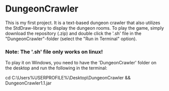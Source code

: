 # DungeonCrawler
This is my first project.
It is a text-based dungeon crawler that also utilizes the StdDraw-library to display the dungeon rooms.
To play the game, simply download the repository (.zip) and double click the '.sh' file in the "DungeonCrawler"-folder (select the "Run in Terminal" option).
### Note: The '.sh' file only works on linux!
To play it on Windows, you need to have the 'DungeonCrawler' folder on the desktop and run the following in the terminal:

cd C:\Users\%USERPROFILE%\Desktop\DungeonCrawler && DungeonCrawler1.1.jar
